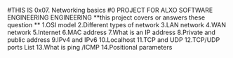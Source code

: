 #THIS IS 0x07. Networking basics #0 PROJECT FOR ALXO SOFTWARE ENGINEERING ENGINEERING
**this project covers or answers these question **
1.OSI model
2.Different types of network
3.LAN network
4.WAN network
5.Internet
6.MAC address
7.What is an IP address
8.Private and public address
9.IPv4 and IPv6
10.Localhost
11.TCP and UDP
12.TCP/UDP ports List
13.What is ping /ICMP
14.Positional parameters
